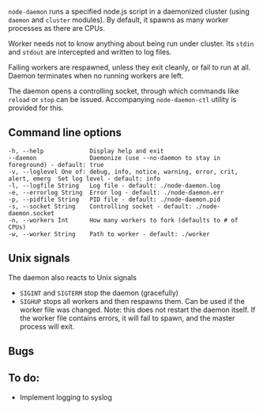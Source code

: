 `node-daemon` runs a specified node.js script in a daemonized cluster (using `daemon` and `cluster` modules). By default, it spawns as many worker processes as there are CPUs.

Worker needs not to know anything about being run under cluster. Its `stdin` and `stdout` are intercepted and written to log files.

Failing workers are respawned, unless they exit cleanly, or fail to run at all. Daemon terminates when no running workers are left.

The daemon opens a controlling socket, through which commands like `reload` or `stop` can be issued. Accompanying `node-daemon-ctl` utility is provided for this.

Command line options
--------------------

    -h, --help             Display help and exit
    --daemon               Daemonize (use --no-daemon to stay in foreground) - default: true
    -v, --loglevel One of: debug, info, notice, warning, error, crit, alert, emerg  Set log level - default: info
    -l, --logfile String   Log file - default: ./node-daemon.log
    -e, --errorlog String  Error log - default: ./node-daemon.err
    -p, --pidfile String   PID file - default: ./node-daemon.pid
    -s, --socket String    Controlling socket - default: ./node-daemon.socket
    -n, --workers Int      How many workers to fork (defaults to # of CPUs)
    -w, --worker String    Path to worker - default: ./worker


Unix signals
------------

The daemon also reacts to Unix signals

* `SIGINT` and `SIGTERM` stop the daemon (gracefully)
* `SIGHUP` stops all workers and then respawns them. Can be used if the worker file was changed. Note: this does not restart the daemon itself. If the worker file contains errors, it will fail to spawn, and the master process will exit.

Bugs
----

To do:
------

* Implement logging to syslog

